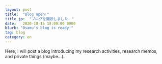 ```yaml
---
layout: post
title:  "Blog open!"
title_jp:  "ブログを開設しました．"
date:   2020-10-15 18:00:00 0900
blurb: "Osamu's blog is ready!"
tag: blog
category: en
---
```


Here, I will post a blog introducing my research activities, research memos, and private things (maybe...).


